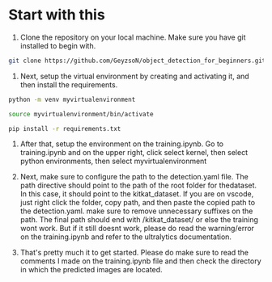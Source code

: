# Start with this

1. Clone the repository on your local machine. Make sure you have git installed to begin with.
```bash
git clone https://github.com/GeyzsoN/object_detection_for_beginners.git
```

1. Next, setup the virtual environment by creating and activating it, and then install the requirements.
```bash
python -m venv myvirtualenvironment

source myvirtualenvironment/bin/activate

pip install -r requirements.txt
```

1. After that, setup the environment on the training.ipynb. Go to training.ipynb and on the upper right, click select kernel, then select python environments, then select myvirtualenvironment

1. Next, make sure to configure the path to the detection.yaml file. The path directive should point to the path of the root folder for thedataset. In this case, it should point to the kitkat_dataset. If you are on vscode, just right click the folder, copy path, and then paste the copied path to the detection.yaml. make sure to remove unnecessary suffixes on the path. The final path should end with /kitkat_dataset/ or else the training wont work. But if it still doesnt work, please do read the warning/error on the training.ipynb and refer to the ultralytics documentation.

1. That's pretty much it to get started. Please do make sure to read the comments I made on the training.ipynb file and then check the directory in which the predicted images are located.